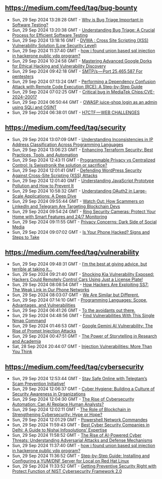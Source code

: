 ## https://medium.com/feed/tag/bug-bounty
- Sun, 29 Sep 2024 13:28:28 GMT - [Why is Bug Triage Important in Software Testing?](https://freedium.cfd/https://medium.com/p/678decfb727f)
- Sun, 29 Sep 2024 13:20:38 GMT - [Understanding Bug Triage: A Crucial Process for Efficient Software Testing](https://freedium.cfd/https://medium.com/p/790b9b353177)
- Sun, 29 Sep 2024 13:18:16 GMT - [DVWA : Cross Site Scripting (XSS) Vulnerability Solution (Low Security Level)](https://freedium.cfd/https://medium.com/p/452396997b5a)
- Sun, 29 Sep 2024 11:37:40 GMT - [how i found union based sql injection in hackerone public vdp program?](https://freedium.cfd/https://medium.com/p/7c76d61f6c77)
- Sun, 29 Sep 2024 10:24:58 GMT - [Mastering Advanced Google Dorks for Ethical Hacking and Vulnerability Discovery](https://freedium.cfd/https://medium.com/p/6d9e3dde0433)
- Sun, 29 Sep 2024 09:42:18 GMT - [SMTP/s — Port 25,465,587 For pentesters](https://freedium.cfd/https://medium.com/p/3e5706e081e9)
- Sun, 29 Sep 2024 07:13:24 GMT - [Performing a Dependency Confusion Attack with Remote Code Execution (RCE): A Step-by-Step Guide](https://freedium.cfd/https://medium.com/p/8d6055aa53e4)
- Sun, 29 Sep 2024 07:02:25 GMT - [Critical bug in MediaTek Chips:CVE-2024–20017](https://freedium.cfd/https://medium.com/p/6e955ad56923)
- Sun, 29 Sep 2024 06:50:44 GMT - [OWASP juice-shop login as an admin using SQLi and OSINT](https://freedium.cfd/https://medium.com/p/90c4abc4322b)
- Sun, 29 Sep 2024 06:38:01 GMT - [H7CTF — WEB CHALLENGES](https://freedium.cfd/https://medium.com/p/db1883775dfd)

## https://medium.com/feed/tag/security
- Sun, 29 Sep 2024 13:07:09 GMT - [Understanding Inconsistencies in IP Address Classification Across Programming Languages](https://freedium.cfd/https://medium.com/p/19b2645b10a9)
- Sun, 29 Sep 2024 13:06:23 GMT - [Enhancing Terraform Security: Best Practices, Tools, and Automation](https://freedium.cfd/https://medium.com/p/ed950cac1754)
- Sun, 29 Sep 2024 12:43:11 GMT - [Programmable Privacy vs Centralized Control: Is Swisstronik the solution or sacrifice?](https://freedium.cfd/https://medium.com/p/0815cf239d74)
- Sun, 29 Sep 2024 12:01:41 GMT - [Defending WordPress Security Against Cross-Site Scripting (XSS) Attacks](https://freedium.cfd/https://medium.com/p/0b488d2d1a5f)
- Sun, 29 Sep 2024 12:01:40 GMT - [Understanding JavaScript Prototype Pollution and How to Prevent It](https://freedium.cfd/https://medium.com/p/363c5adc6768)
- Sun, 29 Sep 2024 10:58:32 GMT - [Understanding OAuth2 in Large-Scale Applications: A Deep Dive](https://freedium.cfd/https://medium.com/p/467a3a783fa4)
- Sun, 29 Sep 2024 09:55:44 GMT - [Watch Out: How Scammers on LinkedIn and Telegram Are Targeting Blockchain Devs](https://freedium.cfd/https://medium.com/p/1af431cb9217)
- Sun, 29 Sep 2024 09:54:24 GMT - [Ring Security Cameras: Protect Your Home with Smart Features and 24/7 Monitoring](https://freedium.cfd/https://medium.com/p/083d9d96b166)
- Sun, 29 Sep 2024 09:11:55 GMT - [Privacy Concerns: Dark Side of Social Media](https://freedium.cfd/https://medium.com/p/3c7cf5f9d911)
- Sun, 29 Sep 2024 09:07:02 GMT - [Is Your Phone Hacked? Signs and Steps to Take](https://freedium.cfd/https://medium.com/p/5ee394a8ed72)

## https://medium.com/feed/tag/vulnerability
- Sun, 29 Sep 2024 09:48:31 GMT - [I’m the best at giving advice, but terrible at taking it…](https://freedium.cfd/https://medium.com/p/c6aa34799ce0)
- Sun, 29 Sep 2024 09:21:40 GMT - [Shocking Kia Vulnerability Exposed: Hackers Could Remotely Control Cars Using Just a License Plate!](https://freedium.cfd/https://medium.com/p/da94db91df30)
- Sun, 29 Sep 2024 08:08:54 GMT - [How Hackers Are Exploiting SS7: The Weak Link in Our Phone Networks](https://freedium.cfd/https://medium.com/p/f37e063b6493)
- Sun, 29 Sep 2024 08:03:07 GMT - [We Are Similar but Different.](https://freedium.cfd/https://medium.com/p/9a1b1282d5c7)
- Sun, 29 Sep 2024 07:14:10 GMT - [Programming Languages: Scope, Advantages, and Vulnerabilities](https://freedium.cfd/https://medium.com/p/efefd580d85a)
- Sun, 29 Sep 2024 06:41:26 GMT - [To the avoidants out there.](https://freedium.cfd/https://medium.com/p/5ed96363241b)
- Sun, 29 Sep 2024 04:48:56 GMT - [Find Vulnerabilities With This Single Nmap Command](https://freedium.cfd/https://medium.com/p/a4476c16c82c)
- Sun, 29 Sep 2024 01:46:53 GMT - [Google Gemini AI Vulnerability: The Rise of Prompt Injection Attacks](https://freedium.cfd/https://medium.com/p/8d2c48a65210)
- Sun, 29 Sep 2024 00:47:51 GMT - [The Power of Storytelling in Research and Academia](https://freedium.cfd/https://medium.com/p/3885f393b869)
- Sat, 28 Sep 2024 20:44:07 GMT - [Injection Vulnerabilities: More Than You Think](https://freedium.cfd/https://medium.com/p/e926332d4907)

## https://medium.com/feed/tag/cybersecurity
- Sun, 29 Sep 2024 12:53:44 GMT - [Stay Safe Online with Telegtam’s Scam Prevention Initiative!](https://freedium.cfd/https://medium.com/p/e2229e4bdb2d)
- Sun, 29 Sep 2024 12:06:37 GMT - [Cyber Hygiene: Building a Culture of Security Awareness in Organizations](https://freedium.cfd/https://medium.com/p/f0b06868f1fe)
- Sun, 29 Sep 2024 12:04:30 GMT - [The Rise of Cybersecurity Automation: Can AI Replace Human Analysts?](https://freedium.cfd/https://medium.com/p/3852a93ae3ca)
- Sun, 29 Sep 2024 12:02:11 GMT - [The Role of Blockchain in Strengthening Cybersecurity: Hype or Hope?](https://freedium.cfd/https://medium.com/p/42e592c8dd69)
- Sun, 29 Sep 2024 12:01:29 GMT - [Powershell Network Commandes](https://freedium.cfd/https://medium.com/p/63bf4f612ef9)
- Sun, 29 Sep 2024 11:59:43 GMT - [Best Cyber Security Companies in Delhi: A Guide to Nishaj Infosolutions’ Expertise](https://freedium.cfd/https://medium.com/p/e1194f7ae884)
- Sun, 29 Sep 2024 11:58:52 GMT - [The Rise of AI-Powered Cyber Threats: Understanding Adversarial Attacks and Defense Mechanisms](https://freedium.cfd/https://medium.com/p/82a1f62a573b)
- Sun, 29 Sep 2024 11:37:40 GMT - [how i found union based sql injection in hackerone public vdp program?](https://freedium.cfd/https://medium.com/p/7c76d61f6c77)
- Sun, 29 Sep 2024 11:36:52 GMT - [Step-by-Step Guide: Installing and Configuring a YUM/DNF Server for Local on Red Hat Linux](https://freedium.cfd/https://medium.com/p/aca101df1b81)
- Sun, 29 Sep 2024 11:33:52 GMT - [Getting Preventive Security Right with Protect Function of NIST Cybersecurity Framework 2.0](https://freedium.cfd/https://medium.com/p/f84b847f5971)

